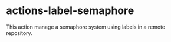 # actions-label-semaphore

This action manage a semaphore system using labels in a remote repository.
